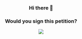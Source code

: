 <h3><p align="center">Hi there 👋</p></h3>
<h3><p align="center">Would you sign this petition?</p></h3>
<p align="center"><img src="https://c.tenor.com/fiarhIxtD74AAAAd/postal-petition.gif"></img></p>
